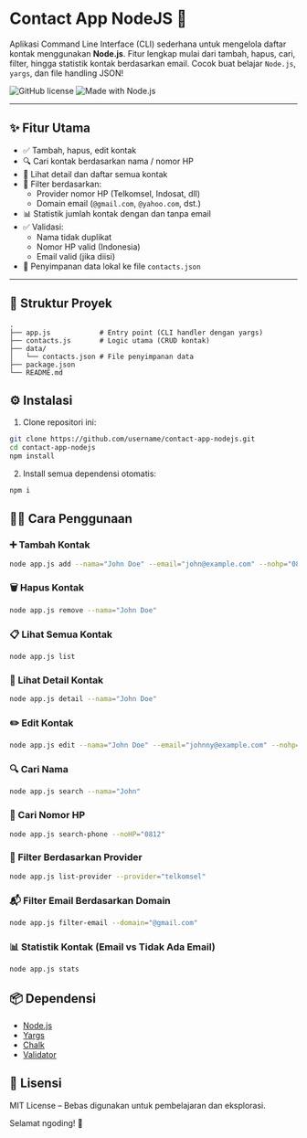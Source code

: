 # Contact App NodeJS 📇

Aplikasi Command Line Interface (CLI) sederhana untuk mengelola daftar kontak menggunakan **Node.js**. Fitur lengkap mulai dari tambah, hapus, cari, filter, hingga statistik kontak berdasarkan email. Cocok buat belajar `Node.js`, `yargs`, dan file handling JSON!

![GitHub license](https://img.shields.io/badge/license-MIT-blue.svg)
![Made with Node.js](https://img.shields.io/badge/Made%20with-Node.js-green.svg)

---

## ✨ Fitur Utama

- ✅ Tambah, hapus, edit kontak
- 🔍 Cari kontak berdasarkan nama / nomor HP
- 📑 Lihat detail dan daftar semua kontak
- 🧠 Filter berdasarkan:
  - Provider nomor HP (Telkomsel, Indosat, dll)
  - Domain email (`@gmail.com`, `@yahoo.com`, dst.)
- 📊 Statistik jumlah kontak dengan dan tanpa email
- ✅ Validasi:
  - Nama tidak duplikat
  - Nomor HP valid (Indonesia)
  - Email valid (jika diisi)
- 💾 Penyimpanan data lokal ke file `contacts.json`

---

## 📁 Struktur Proyek

```
.
├── app.js            # Entry point (CLI handler dengan yargs)
├── contacts.js       # Logic utama (CRUD kontak)
├── data/
│   └── contacts.json # File penyimpanan data
├── package.json
└── README.md
```

## ⚙️ Instalasi

1. Clone repositori ini:

```bash
git clone https://github.com/username/contact-app-nodejs.git
cd contact-app-nodejs
npm install
```

2. Install semua dependensi otomatis:

```bash
npm i
```

## 🧑‍💻 Cara Penggunaan

### ➕ Tambah Kontak

```bash
node app.js add --nama="John Doe" --email="john@example.com" --nohp="081234567890"
```

### 🗑️ Hapus Kontak

```bash
node app.js remove --nama="John Doe"
```

### 📋 Lihat Semua Kontak

```bash
node app.js list
```

### 🔎 Lihat Detail Kontak

```bash
node app.js detail --nama="John Doe"
```

### ✏️ Edit Kontak

```bash
node app.js edit --nama="John Doe" --email="johnny@example.com" --nohp="089876543210"
```

### 🔍 Cari Nama

```bash
node app.js search --nama="John"
```

### 🔎 Cari Nomor HP

```bash
node app.js search-phone --noHP="0812"
```

### 📡 Filter Berdasarkan Provider

```bash
node app.js list-provider --provider="telkomsel"
```

### 📬 Filter Email Berdasarkan Domain

```bash
node app.js filter-email --domain="@gmail.com"
```

### 📊 Statistik Kontak (Email vs Tidak Ada Email)

```bash
node app.js stats
```

## 📦 Dependensi

- [Node.js](https://nodejs.org/)
- [Yargs](https://www.npmjs.com/package/yargs)
- [Chalk](https://www.npmjs.com/package/chalk)
- [Validator](https://www.npmjs.com/package/validator)

## 📜 Lisensi

MIT License – Bebas digunakan untuk pembelajaran dan eksplorasi.

Selamat ngoding! 🚀
